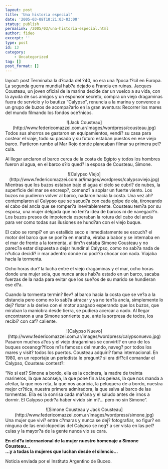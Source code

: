 ```yaml
---
layout: post
title: 'Una historia especial'
date: '2005-03-08T10:21:03-03:00'
status: publish
permalink: /2005/03/una-historia-especial.html
author: fideo
excerpt: ''
type: post
id: 13
category:
    - Uncategorized
tag: []
post_format: []
---
```

layout: post
Terminaba la d?cada del ?40, no era una ?poca f?cil en Europa. La segunda guerra mundial hab?a dejado a Francia en ruinas. Jacques Cousteau, un joven oficial de la marina decide dar un vuelco a su vida, con la ayuda de sus amigos y un esponsor secreto, compra un viejo dragaminas fuera de servicio y lo bautiza “Calypso”, renuncia a la marina y convence a un grupo de buzos de acompa?arlo en la gran aventura: Recorrer los mares del mundo filmando los fondos oce?nicos.

<div align="center">![Jack Cousteau](http://www.federicomazzei.com.ar/images/wordpress/cousteau.jpg)</div>Todos sus ahorros se gastaron en equipamientos, vendi? su casa para costear el viaje, todo su pasado y su futuro estaban puestos en ese viejo barco. Partieron rumbo al Mar Rojo donde planeaban filmar su primera pel?cula.

Al llegar anclaron el barco cerca de la costa de Egipto y todos los hombres fueron al agua, en el barco s?lo qued? la esposa de Cousteau, Simone.

<div align="center">![Calypso Viejo](http://www.federicomazzei.com.ar/images/wordpress/calypsoviejo.jpg)</div>Mientras que los buzos estaban bajo el agua el cielo se cubri? de nubes, la superficie del mar se encresp?, comenz? a soplar un fuerte viento. Los buzos no pudieron volver al barco, nadaron hacia la costa. Una vez ah? contemplaron al Calypso que se sacud?a con cada golpe de ola, tironeando el cabo del ancla que se romper?a inevitablemente. Cousteau tem?a por su esposa, una mujer delgada que no ten?a idea de barcos ni de navegaci?n. Los buzos presos de impotencia esperaban la rotura del cabo del ancla para ver como todas sus ilusiones se hund?an con el viejo buque.

El cabo se rompi? en un estallido seco e inmediatamente se escuch? el motor del barco que se pon?a en marcha, viraba a babor y se internaba en el mar de frente a la tormenta, al tim?n estaba Simone Cousteau y no parec?a estar dispuesta a dejar hundir al Calypso, como no sab?a nada de n?utica decidi? ir mar adentro donde no podr?a chocar con nada. Viajaba hacia la tormenta.

Ocho horas dur? la lucha entre el viejo dragaminas y el mar, ocho horas donde una mujer sola, que nunca antes hab?a estado en un barco, sacaba fuerzas de la nada para evitar que los sue?os de su marido se hundieran ese d?a.

Cuando la tormenta termin? llev? al barco hacia la costa que se ve?a a la distancia pero como no lo sab?a atracar y ya no ten?a ancla, simplemente lo dej? flotar a la deriva con el motor apagado esperando que los buzos, que miraban la maniobra desde tierra, se pudiera acercar a nado. Al llegar encontraron a una Simone sonriente que, ante la sorpresa de todos, los recibi? con caf? caliente.

<div align="center">![Calypso Nuevo](http://www.federicomazzei.com.ar/images/wordpress/calypsonuevo.jpg)</div>Pasaron muchos a?os y el viejo dragaminas se convirti? en uno de los buques oceanogr?ficos m?s famosos del mundo, naveg? por todos los mares y visit? todos los puertos. Cousteau adquiri? fama internacional. En 1980, en un reportaje un periodista le pregunt? si era dif?cil comandar el Calypso, Cousteau contest?:

 “No si est? Simone a bordo, ella es la cocinera, la madre de treinta marineros, la que aconseja, la que pone fin a las peleas, la que nos manda a afeitar, la que nos reta, la que nos acaricia, la peluquera de a bordo, nuestra mejor cr?tica, nuestra primera admiradora, la que salva al barco de las tormentas. Ella es la sonrisa cada ma?ana y el saludo antes de irnos a dormir. El Calypso podr?a haber vivido sin m?… pero no sin Simone”.

<div align="center">![Simone Cousteau y Jack Cousteau](http://www.federicomazzei.com.ar/images/wordpress/simone.jpg)</div>Una mujer que vivi? entre c?maras y nunca se dej? fotografiar,  
no figur? en ninguna de las enciclopedias del Calypso  
se neg? a ser vista en las pel?culas  
 y la mayor?a de la gente nunca vio su cara.

**En el d?a internacional de la mujer nuestro homenaje a Simone Cousteau…  
…y a todas la mujeres que luchan desde el silencio…**

Noticia enviada por el Instituto Argentino de Buceo.
